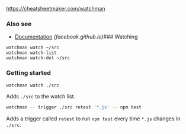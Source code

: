 https://cheatsheetmaker.com/watchman

### Also see

 * [Documentation](https://facebook.github.io/watchman/docs/install.html) _(facebook.github.io)_### Watching

```
watchman watch ~/src
watchman watch-list
watchman watch-del ~/src
```
### Getting started

```bash
watchman watch ./src
```

Adds `./src` to the watch list.

```bash
watchman -- trigger ./src retest '*.js' -- npm test
```

Adds a trigger called `retest` to run `npm test` every time `*.js` changes in `./src`.
